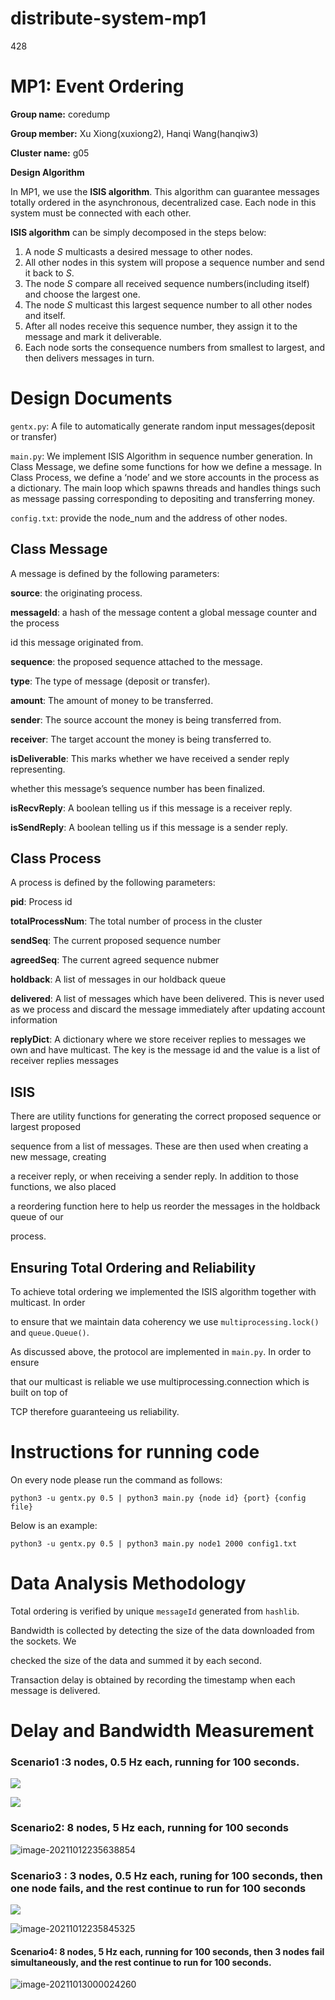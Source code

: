 # distribute-system-mp1
428
# MP1: Event Ordering                        

**Group name:** coredump

**Group member:** Xu Xiong(xuxiong2), Hanqi Wang(hanqiw3)

**Cluster name:** g05

 

**Design Algorithm**                                    

In MP1, we use the **ISIS algorithm**. This algorithm can guarantee messages totally ordered in the asynchronous, decentralized case. Each node in this system must be connected with each other.

 

 **ISIS algorithm** can be simply decomposed in the steps below:

1. A node *S* multicasts a desired message to other nodes.
2. All other nodes in this system will propose a sequence number and send it back to *S*.
3. The node *S* compare all received sequence numbers(including itself) and choose the largest one.
4. The node *S* multicast this largest sequence number to all other nodes and itself.
5. After all nodes receive this sequence number, they assign it to the message and mark it deliverable.
6. Each node sorts the consequence numbers from smallest to largest, and then delivers messages in turn.

 

# Design Documents

`gentx.py`: A file to automatically generate random input messages(deposit or transfer)

`main.py`: We implement ISIS Algorithm in sequence number generation. In Class Message, we define some functions for how we define a message. In Class Process, we define a ‘node’ and we store accounts in the process as a dictionary. The main loop which spawns threads and handles things such as message passing corresponding to depositing and transferring money.

`config.txt`: provide the node_num and the address of other nodes.

 

## Class Message

 

A message is defined by the following parameters:

**source**: the originating process.

**messageId**: a hash of the message content a global message counter and the process

id this message originated from.

**sequence**: the proposed sequence attached to the message.

**type**: The type of message (deposit or transfer).

**amount**: The amount of money to be transferred.

**sender**: The source account the money is being transferred from.

**receiver**: The target account the money is being transferred to.

**isDeliverable**: This marks whether we have received a sender reply representing.

whether this message’s sequence number has been finalized.

**isRecvReply**: A boolean telling us if this message is a receiver reply.

**isSendReply**: A boolean telling us if this message is a sender reply.

 

## Class Process

 

A process is defined by the following parameters:

**pid**: Process id

**totalProcessNum**: The total number of process in the cluster

**sendSeq**: The current proposed sequence number

**agreedSeq**: The current agreed sequence nubmer

**holdback**: A list of messages in our holdback queue

**delivered**: A list of messages which have been delivered. This is never used as we process and discard the message immediately after updating account information

**replyDict**: A dictionary where we store receiver replies to messages we own and have multicast. The key is the message id and the value is a list of receiver replies messages

 

## **ISIS**

There are utility functions for generating the correct proposed sequence or largest proposed 

sequence from a list of messages. These are then used when creating a new message, creating 

a receiver reply, or when receiving a sender reply. In addition to those functions, we also placed 

a reordering function here to help us reorder the messages in the holdback queue of our 

process.

 

## **Ensuring Total Ordering and Reliability**

To achieve total ordering we implemented the ISIS algorithm together with multicast. In order 

to ensure that we maintain data coherency we use `multiprocessing.lock()` and `queue.Queue()`.

As discussed above, the protocol are implemented in `main.py`. In order to ensure

that our multicast is reliable we use multiprocessing.connection which is built on top of

TCP therefore guaranteeing us reliability.



# Instructions for running code

On every node please run the command as follows:

```
python3 -u gentx.py 0.5 | python3 main.py {node id} {port} {config file}
```

 Below is an example:

```
python3 -u gentx.py 0.5 | python3 main.py node1 2000 config1.txt
```

 

# **Data Analysis Methodology**

Total ordering is verified by unique `messageId` generated from `hashlib`.

Bandwidth is collected by detecting the size of the data downloaded from the sockets. We

checked the size of the data and summed it by each second.

Transaction delay is obtained by recording the timestamp when each message is delivered.

 

# **Delay and Bandwidth Measurement**

### Scenario1 :**3 nodes, 0.5 Hz each, running for 100 seconds.** 

![](https://i.loli.net/2021/10/13/N2QiuYICMt8OjBv.png)

![](https://i.loli.net/2021/10/13/Iz4MC6K5gnR8GLB.png)



### Scenario2: 8 nodes, 5 Hz each, running for 100 seconds

![image-20211012235638854](https://i.loli.net/2021/10/13/fTdm6RUxA2p8wCP.png)



### Scenario3 : 3 nodes, 0.5 Hz each, runing for 100 seconds, then one node fails, and the rest continue to run for 100 seconds

![](https://i.loli.net/2021/10/13/gBrfUGW3mpMNKle.png)

![image-20211012235845325](https://i.loli.net/2021/10/13/ZAnyDX9mhGVd5FH.png)



#### Scenario4: 8 nodes, 5 Hz each, running for 100 seconds, then 3 nodes fail simultaneously, and the rest continue to run for 100 seconds.

![image-20211013000024260](https://i.loli.net/2021/10/13/RhMVvLHdwoyeSAn.png)
